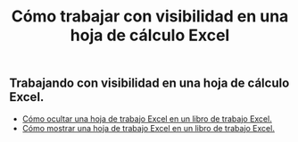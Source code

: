 ﻿---
title: Cómo trabajar con visibilidad en una hoja de cálculo Excel
second_title: Documen
linktitle: Visibilidad
type: docs
url: /es/worksheets/panes/
keywords: How to work with visibility on an Excel worksheet
description: Aspose.Cells Cloud REST API admite trabajar con visibilidad en una hoja de trabajo Excel. El SDK admite varios lenguajes de desarrollo, como Android, C#, Go, Java, NodeJS, Perl, PHP, Python, Ruby y Swift.
weight: 20
kwords: Excel, Office Nube, REST API, Hoja de cálculo, PDF, CSV, Json, Markdown, Cómo trabajar con visibilidad en una hoja de cálculo Excel
---
## Trabajando con visibilidad en una hoja de cálculo Excel.

- [Cómo ocultar una hoja de trabajo Excel en un libro de trabajo Excel.](/cells/es/worksheets/hide/) 
- [Cómo mostrar una hoja de trabajo Excel en un libro de trabajo Excel.](/cells/es/worksheets/unhide/) 


